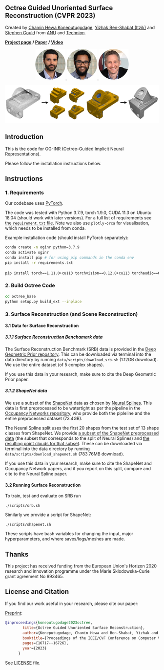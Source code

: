 Octree Guided Unoriented Surface Reconstruction (CVPR 2023)
---
Created by [Chamin Hewa Koneputugodage]( https://www.linkedin.com/in/chamin-hewa-koneputugodage-b3ba17148/), [Yizhak Ben-Shabat (Itzik)](http://www.itzikbs.com) and [Stephen Gould](http://users.cecs.anu.edu.au/~sgould/) from [ANU](https://www.anu.edu.au/) and [Technion](https://www.technion.ac.il/).

__[Project page](https://chumbyte.github.io/OG-INR-Site/)&nbsp;/ [Paper](https://openreview.net/pdf?id=jSuYeWKw2Z)&nbsp;/ [Video](https://www.youtube.com/watch?v=Kh4Qohl2Zr8&ab_channel=anucvml)__

<div align="center">
  <a href="https://www.itzikbs.com/" target="blank">
    <img src="assets/YizhakBenShabat.jpg" alt="Yizhak Ben-Shabat (Itzik)" style="height:100px;">
  </a>
  <a href="https://www.linkedin.com/in/chamin-hewa-koneputugodage-b3ba17148/" target="blank">
    <img src="assets/ChaminHewa.jpg" alt="Chamin Hewa Koneputugodage" style="height:100px;">
  </a>
  <a href="https://cecs.anu.edu.au/people/stephen-gould/" target="blank">
    <img src="assets/StephenGould.jpg" alt="Stephen Gould" style="height:100px;">
  </a>
</div>

![DiGS intuition](assets/Overview_transparent.png)

## Introduction
This is the code for OG-INR (Octree-Guided Implicit Neural Representations).

Please follow the installation instructions below.

## Instructions

### 1. Requirements

Our codebase uses [PyTorch](https://pytorch.org/).

The code was tested with Python 3.7.9, torch 1.9.0, CUDA 11.3 on Ubuntu 18.04 (should work with later versions).
For a full list of requirements see [the `requirement.txt` file](requirements.txt). Note we also use `plotly-orca` for visualisation, which needs to be installed from conda.

Example installation code (should install PyTorch separately):
```sh
conda create -n oginr python=3.7.9
conda activate oginr
conda install pip # for using pip commands in the conda env
pip install -r requirements.txt

pip install torch==1.11.0+cu113 torchvision==0.12.0+cu113 torchaudio==0.11.0 --extra-index-url https://download.pytorch.org/whl/cu113
```

### 2. Build Octree Code

```sh
cd octree_base
python setup.py build_ext --inplace
```

### 3. Surface Reconstruction (and Scene Reconstruction)
#### 3.1 Data for Surface Reconstruction
##### 3.1.1 Surface Reconstruction Benchamark data
The Surface Reconstruction Benchmark (SRB) data is provided in the [Deep Geometric Prior repository](https://github.com/fwilliams/deep-geometric-prior).
This can be downloaded via terminal into the data directory by running `data/scripts/download_srb.sh` (1.12GB download). We use the entire dataset (of 5 complex shapes).

If you use this data in your research, make sure to cite the Deep Geometric Prior paper.

##### 3.1.2 ShapeNet data
We use a subset of the [ShapeNet](https://shapenet.org/) data as chosen by [Neural Splines](https://github.com/fwilliams/neural-splines). This data is first preprocessed to be watertight as per the pipeline in the [Occupancy Networks repository](https://github.com/autonomousvision/occupancy_networks), who provide both the pipleline and the entire preprocessed dataset (73.4GB). 

The Neural Spline split uses the first 20 shapes from the test set of 13 shape classes from ShapeNet. We provide [a subset of the ShapeNet preprocessed data](https://drive.google.com/file/d/1h6TFHnza0axOZz5AuRkfyLMx_sFcu_Yf/view?usp=sharing) (the subset that corresponds to the split of Neural Splines) and [the resulting point clouds for that subset](https://drive.google.com/file/d/14CW_a0gS3ARJsIonyqPc5eKT3iVcCWZ0/view?usp=sharing). These can be downloaded via terminal into the data directory by running `data/scripts/download_shapenet.sh`  (783.76MB download).

If you use this data in your research, make sure to cite the ShapeNet and Occupancy Network papers, and if you report on this split, compare and cite to the Neural Spline paper.

#### 3.2 Running Surface Reconstruction
To train, test and evaluate on SRB run 

```./scripts/srb.sh```

Similarly we provide a script for ShapeNet: 

```./scripts/shapenet.sh```

These scripts have bash variables for changing the input, major hyperparameters, and where saves/logs/meshes are made.

## Thanks

This project has received funding from the European Union's Horizon 2020 research and innovation
programme under the Marie Sklodowska-Curie grant agreement No 893465.

## License and Citation

If you find our work useful in your research, please cite our paper:

[Preprint](http://arxiv.org/abs/2106.10811):
```bibtex
@inproceedings{koneputugodage2023octree,
        title={Octree Guided Unoriented Surface Reconstruction},
        author={Koneputugodage, Chamin Hewa and Ben-Shabat, Yizhak and Gould, Stephen},
        booktitle={Proceedings of the IEEE/CVF Conference on Computer Vision and Pattern Recognition},
        pages={16717--16726},
        year={2023}
      }
```

See [LICENSE](LICENSE) file.